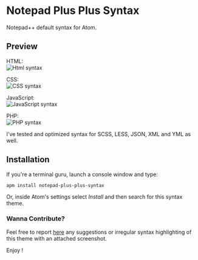# Notepad Plus Plus Syntax

Notepad++ default syntax for Atom.

## Preview
HTML:    
![Html syntax](https://raw.githubusercontent.com/classikd/notepad-plus-plus-syntax/master/screenshots/html.png)

CSS:    
![CSS syntax](https://raw.githubusercontent.com/classikd/notepad-plus-plus-syntax/master/screenshots/css.png)

JavaScript:    
![JavaScript syntax](https://raw.githubusercontent.com/classikd/notepad-plus-plus-syntax/master/screenshots/js.png)

PHP:    
![PHP syntax](https://raw.githubusercontent.com/classikd/notepad-plus-plus-syntax/master/screenshots/php.png)

I've tested and optimized syntax for SCSS, LESS, JSON, XML and YML as well.

## Installation
If you're a terminal guru, launch a console window and type:  
```shell
apm install notepad-plus-plus-syntax
```
Or, inside Atom's settings select *Install* and then search for this syntax theme.

### Wanna Contribute?
Feel free to report [here](https://github.com/classikd/notepad-plus-plus-syntax/issues) any suggestions or irregular syntax highlighting of this theme with an attached screenshot.


Enjoy !
